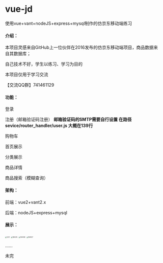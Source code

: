 # vue-jd
使用vue+vant+nodeJS+express+mysql制作的仿京东移动端练习



#### 介绍：

本项目灵感来自GitHub上一位伙伴在2016发布的仿京东移动端项目，商品数据来自其数据库；

自己技术不好，学生以练习、学习为目的

本项目仅用于学习交流

【交流QQ群】741461129

#### 功能：

登录

注册（邮箱验证码注册） **邮箱验证码的SMTP需要自行设置 在路径 sevice/router_handler/user.js 大概在139行**

购物车

首页展示

分类展示

商品详情

商品搜索（模糊查询）

#### 架构：

前端：vue2+vant2.x

后端：nodeJS+express+mysql



#### 展示：

<img src="https://s2.loli.net/2022/05/12/RIoqUE4vJXs7GnF.png" alt="1231" style="zoom: 33%;" />





<img src="https://s2.loli.net/2022/05/12/xECRngPjvX8pByo.png" alt="184245" style="zoom: 33%;" />





<img src="https://s2.loli.net/2022/05/12/3kKNqT91bIwLXtE.png" alt="184408" style="zoom: 33%;" />





<img src="https://s2.loli.net/2022/05/12/JRywDTEXQb9srKj.png" alt="184507" style="zoom: 33%;" />



......

未完



